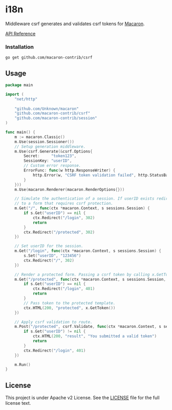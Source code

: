 i18n
====

Middleware csrf generates and validates csrf tokens for [Macaron](https://github.com/Unknwon/macaron).

[API Reference](https://gowalker.org/github.com/macaron-contrib/csrf)

### Installation

	go get github.com/macaron-contrib/csrf
	
## Usage

```go
package main

import (
    "net/http"
    
    "github.com/Unknown/macaron"
    "github.com/macaron-contrib/csrf"
    "github.com/macaron-contrib/session"
)

func main() {
    m := macaron.Classic()
    m.Use(session.Sessioner())
    // Setup generation middleware.
    m.Use(csrf.Generate(&csrf.Options{
        Secret:     "token123",
        SessionKey: "userID",
        // Custom error response.
        ErrorFunc: func(w http.ResponseWriter) {
            http.Error(w, "CSRF token validation failed", http.StatusBadRequest)
        }
    }))
    m.Use(macaron.Renderer(macaron.RenderOptions{}))

    // Simulate the authentication of a session. If userID exists redirect
    // to a form that requires csrf protection.
    m.Get("/", func(ctx *macaron.Context, s sessions.Session) {
        if s.Get("userID") == nil {
            ctx.Redirect("/login", 302)
            return
        }
        ctx.Redirect("/protected", 302)
    })

    // Set userID for the session.
    m.Get("/login", func(ctx *macaron.Context, s sessions.Session) {
        s.Set("userID", "123456")
        ctx.Redirect("/", 302)
    })

    // Render a protected form. Passing a csrf token by calling x.GetToken()
    m.Get("/protected", func(ctx *macaron.Context, s sessions.Session, x csrf.CSRF) {
        if s.Get("userID") == nil {
            ctx.Redirect("/login", 401)
            return
        }
        // Pass token to the protected template.
        ctx.HTML(200, "protected", x.GetToken())
    })

    // Apply csrf validation to route.
    m.Post("/protected", csrf.Validate, func(ctx *macaron.Context, s sessions.Session) {
        if s.Get("userID") != nil {
            ctx.HTML(200, "result", "You submitted a valid token")
            return
        }
        ctx.Redirect("/login", 401)
    })

    m.Run()
}
```

## License

This project is under Apache v2 License. See the [LICENSE](LICENSE) file for the full license text.